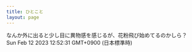 ```yaml
---
title: ひとこと
layout: page
---
```

<div class="box" dt="1676173951136">
  なんか外に出ると少し目に異物感を感じるが、花粉飛び始めてるのかしら？
  <div class="content is-small">Sun Feb 12 2023 12:52:31 GMT+0900 (日本標準時)</div>
</div>